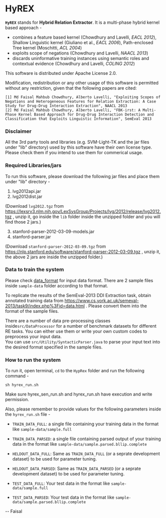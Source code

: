 HyREX
=====

**`HyREX`** stands for **Hybrid Relation Extractor**. It is a multi-phase hybrid kernel based approach -

- combines a feature based kernel (Chowdhury and Lavelli, *EACL 2012*), Shallow Linguistic kernel (Giuliano et al., *EACL 2006*), Path-enclosed Tree kernel (Moschitti, *ACL 2004*)
- exploits scope of negations (Chowdhury and Lavelli, *NAACL 2013*)
- discards uninformative training instances using semantic roles and contextual evidence (Chowdhury and Lavelli, *COLING 2012*)

This software is distributed under Apache License 2.0.

Modification, redistribution or any other usage of this software is permitted without any restriction, given that the following papers are cited:

```
[1] Md Faisal Mahbub Chowdhury, Alberto Lavelli, "Exploiting Scopes of Negations and Heterogeneous Features for Relation Extraction: A Case Study for Drug-Drug Interaction Extraction", NAACL 2013
[2] Md Faisal Mahbub Chowdhury, Alberto Lavelli, "FBK-irst: A Multi-Phase Kernel Based Approach for Drug-Drug Interaction Detection and Classification that Exploits Linguistic Information", SemEval 2013
```


### Disclaimer

All the 3rd party tools and libraries (e.g. SVM-Light-TK and the jar files under "lib" directory) used by this software have their own license type. Please check them if you intend to use them for commerical usage.

### Required Libraries/jars

To run this software, please download the following jar files and place them under "lib" directory -

1. lvg2012api.jar
2. lvg2012dist.jar

(Download `lvg2012.tgz` from https://lexsrv3.nlm.nih.gov/LexSysGroup/Projects/lvg/2012/release/lvg2012.tgz , unzip it, go inside the `lib` folder inside the unzipped folder and you will find those 2 jars.)

3. stanford-parser-2012-03-09-models.jar
4. stanford-parser.jar

(Download `stanford-parser-2012-03-09.tgz` from https://nlp.stanford.edu/software/stanford-parser-2012-03-09.tgz , unzip it, the above 2 jars are inside the unzipped folder.)

### Data to train the system

Please check [data_format](https://github.com/fmchowdhury/HyREX/blob/master/data_format) for input data format. There are 2 sample files inside `sample-data` folder according to that format.

To replicate the results of the SemEval-2013 DDI Extraction task, obtain annotated training data from https://www.cs.york.ac.uk/semeval-2013/task9/index.php%3Fid=data.html . Please convert them into the format of the sample files.

There are a number of data pre-processing classes inside`src/DataProcessor` for a number of benchmark datasets for different RE tasks. You can either use them or write your own custom codes to preprocess your input data.</br>
You can use `src/Utility/SyntacticParser.java` to parse your input text into the desired format specified in the sample files.


### How to run the system

To run it, open terminal, `cd` to the `HypRex` folder and run the following command -

`sh hyrex_run.sh`

Make sure hyrex_sen_run.sh and hyrex_run.sh have execution and write permission.

Also, please remember to provide values for the following parameters inside the `hyrex_run.sh` file -

- `TRAIN_DATA_FULL`: a single file containing your training data in the format like `sample-data/sample.full`
- `TRAIN_DATA_PARSED`: a single file containing parsed output of your training data in the format like `sample-data/sample.parsed.bllip.complete`

- `HELDOUT_DATA_FULL`: Same as `TRAIN_DATA_FULL` (or a seprate development dataset) to be used for parameter tuning.
- `HELDOUT_DATA_PARSED`: Same as `TRAIN_DATA_PARSED` (or a seprate development dataset) to be used for parameter tuning.

- `TEST_DATA_FULL`: Your test data in the format like `sample-data/sample.full`
- `TEST_DATA_PARSED`: Your test data in the format like `sample-data/sample.parsed.bllip.complete`


-- Faisal

